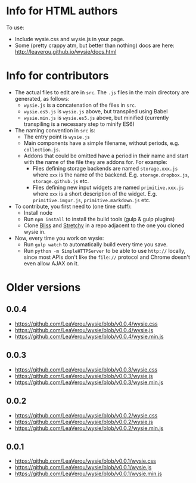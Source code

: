 # Info for HTML authors

To use:

- Include wysie.css and wysie.js in your page.
- Some (pretty crappy atm, but better than nothing) docs are here: http://leaverou.github.io/wysie/docs.html

# Info for contributors

- The actual files to edit are in `src`. The `.js` files in the main directory are generated, as follows:
	- `wysie.js` is a concatenation of the files in `src`.
	- `wysie.es5.js` is `wysie.js` above, but transpiled using Babel
	- `wysie.min.js` is `wysie.es5.js` above, but minified (currently transpiling is a necessary step to minify ES6)
- The naming convention in `src` is:
	- The entry point is `wysie.js`
	- Main components have a simple filename, without periods, e.g. `collection.js`.
	- Addons that could be omitted have a period in their name and start with the name of the file they are addons for. For example:
		- Files defining storage backends are named `storage.xxx.js` where `xxx` is the name of the backend. E.g. `storage.dropbox.js`, `storage.github.js` etc.
		- Files defining new input widgets are named `primitive.xxx.js` where `xxx` is a short description of the widget. E.g. `primitive.imgur.js`, `primitive.markdown.js` etc.
- To contribute, you first need to (one time stuff):
	- Install node
	- Run `npm install` to install the build tools (gulp & gulp plugins)
	- Clone [Bliss](https://github.com/leaverou/bliss) and [Stretchy](https://github.com/leaverou/stretchy) in a repo adjacent to the one you cloned wysie in.
- Now, every time you work on wysie:
	- Run `gulp watch` to automatically build every time you save.
	- Run `python -m SimpleHTTPServer` to be able to use `http://` locally, since most APIs don't like the `file://` protocol and Chrome doesn't even allow AJAX on it.

# Older versions

## 0.0.4

- https://github.com/LeaVerou/wysie/blob/v0.0.4/wysie.css
- https://github.com/LeaVerou/wysie/blob/v0.0.4/wysie.js
- https://github.com/LeaVerou/wysie/blob/v0.0.4/wysie.min.js

## 0.0.3

- https://github.com/LeaVerou/wysie/blob/v0.0.3/wysie.css
- https://github.com/LeaVerou/wysie/blob/v0.0.3/wysie.js
- https://github.com/LeaVerou/wysie/blob/v0.0.3/wysie.min.js

## 0.0.2

- https://github.com/LeaVerou/wysie/blob/v0.0.2/wysie.css
- https://github.com/LeaVerou/wysie/blob/v0.0.2/wysie.js
- https://github.com/LeaVerou/wysie/blob/v0.0.2/wysie.min.js

## 0.0.1

- https://github.com/LeaVerou/wysie/blob/v0.0.1/wysie.css
- https://github.com/LeaVerou/wysie/blob/v0.0.1/wysie.js
- https://github.com/LeaVerou/wysie/blob/v0.0.1/wysie.min.js
